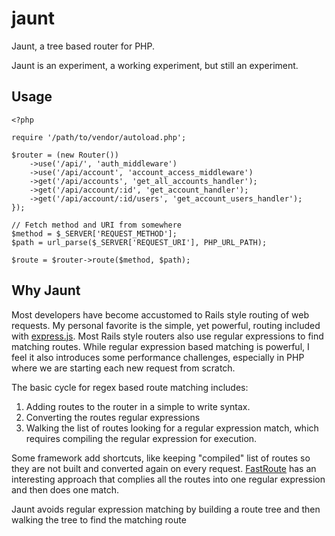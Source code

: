 # jaunt
Jaunt, a tree based router for PHP.

Jaunt is an experiment, a working experiment, but still an experiment.

## Usage
```
<?php

require '/path/to/vendor/autoload.php';

$router = (new Router())
    ->use('/api/', 'auth_middleware')
    ->use('/api/account', 'account_access_middleware')
    ->get('/api/accounts', 'get_all_accounts_handler');
    ->get('/api/account/:id', 'get_account_handler');
    ->get('/api/account/:id/users', 'get_account_users_handler');
});

// Fetch method and URI from somewhere
$method = $_SERVER['REQUEST_METHOD'];
$path = url_parse($_SERVER['REQUEST_URI'], PHP_URL_PATH);

$route = $router->route($method, $path);
```

## Why Jaunt
Most developers have become accustomed to Rails style routing of web
requests. 
My personal favorite is the simple, yet powerful, routing included 
with [express.js](https://expressjs.com/en/4x/api.html#router).
Most Rails style routers also use regular expressions to find
matching routes.
While regular expression based matching is powerful, I feel it also
introduces some performance challenges, especially in PHP where we
are starting each new request from scratch.

The basic cycle for regex based route matching includes:
1. Adding routes to the router in a simple to write syntax.
2. Converting the routes regular expressions
3. Walking the list of routes looking for a regular expression match,
 which requires compiling the regular expression for execution.

Some framework add shortcuts, like keeping "compiled" list of routes
so they are not built and converted again on every request. 
[FastRoute](https://github.com/nikic/FastRoute) has an interesting 
approach that complies all the routes into one regular expression 
and then does one match.

Jaunt avoids regular expression matching by building a route tree
and then walking the tree to find the matching route
